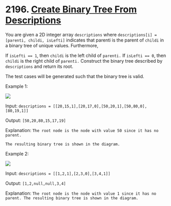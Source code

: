 # 2196. [Create Binary Tree From Descriptions](https://leetcode.com/problems/create-binary-tree-from-descriptions/description/?envType=daily-question&envId=2024-07-15)
      
You are given a 2D integer array `descriptions` where `descriptions[i] = [parenti, childi, isLefti]` indicates that parenti is the parent of `childi` in a binary tree of unique values. Furthermore,

If `isLefti == 1`, then `childi` is the left child of `parenti.`
If `isLefti == 0`, then `childi` is the right child of `parenti.`
Construct the binary tree described by `descriptions` and return its root.

The test cases will be generated such that the binary tree is valid.

Example 1:

![](https://assets.leetcode.com/uploads/2022/02/09/example1drawio.png)

Input: `descriptions = [[20,15,1],[20,17,0],[50,20,1],[50,80,0],[80,19,1]]`

Output: `[50,20,80,15,17,19]`

Explanation: `The root node is the node with value 50 since it has no parent.`

`The resulting binary tree is shown in the diagram.`

Example 2:

![](https://assets.leetcode.com/uploads/2022/02/09/example2drawio.png)

Input: `descriptions = [[1,2,1],[2,3,0],[3,4,1]]`

Output: `[1,2,null,null,3,4]`

Explanation: `The root node is the node with value 1 since it has no parent.
The resulting binary tree is shown in the diagram.`
